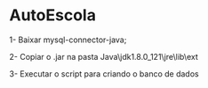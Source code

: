 # AutoEscola

1- Baixar mysql-connector-java;

2- Copiar o .jar na pasta Java\jdk1.8.0_121\jre\lib\ext

3- Executar o script para criando o banco de dados
